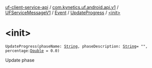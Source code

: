 [uf-client-service-api](../../../../index.md) / [com.kynetics.uf.android.api.v1](../../../index.md) / [UFServiceMessageV1](../../index.md) / [Event](../index.md) / [UpdateProgress](index.md) / [&lt;init&gt;](./-init-.md)

# &lt;init&gt;

`UpdateProgress(phaseName: `[`String`](https://kotlinlang.org/api/latest/jvm/stdlib/kotlin/-string/index.html)`, phaseDescription: `[`String`](https://kotlinlang.org/api/latest/jvm/stdlib/kotlin/-string/index.html)` = "", percentage: `[`Double`](https://kotlinlang.org/api/latest/jvm/stdlib/kotlin/-double/index.html)` = 0.0)`

Update phase

